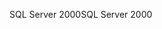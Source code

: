 <span data-ttu-id="9606c-101">SQL Server 2000</span><span class="sxs-lookup"><span data-stu-id="9606c-101">SQL Server 2000</span></span>